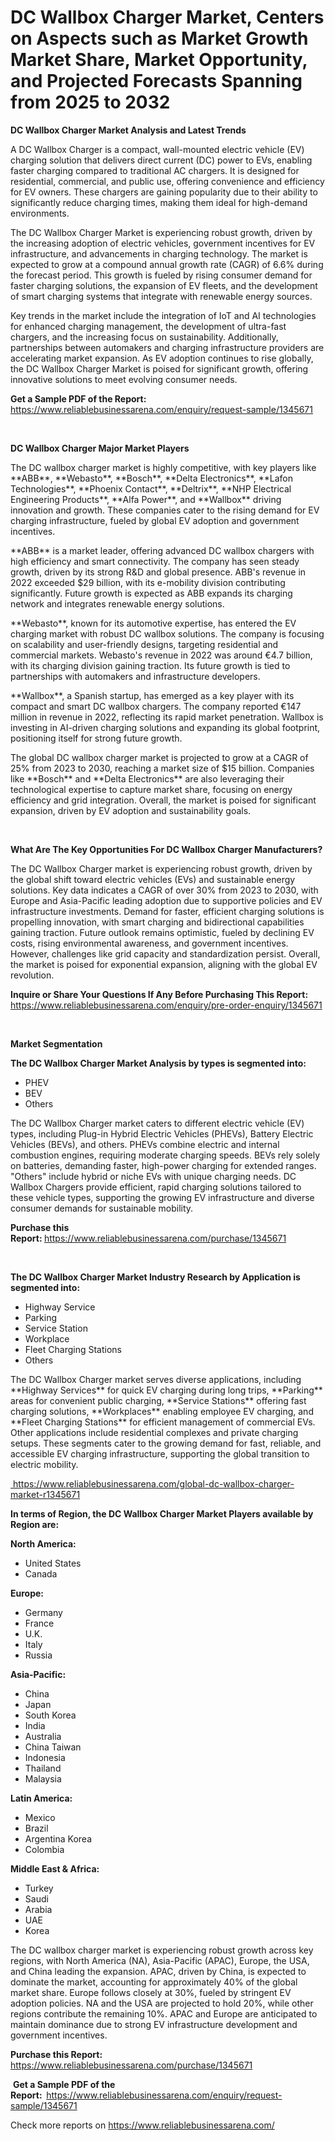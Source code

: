 <p><h1>DC Wallbox Charger Market, Centers on Aspects such as Market Growth Market Share, Market Opportunity, and Projected Forecasts Spanning from 2025 to 2032</h1></p><p><strong>DC Wallbox Charger Market Analysis and Latest Trends</strong></p>
<p><p>A DC Wallbox Charger is a compact, wall-mounted electric vehicle (EV) charging solution that delivers direct current (DC) power to EVs, enabling faster charging compared to traditional AC chargers. It is designed for residential, commercial, and public use, offering convenience and efficiency for EV owners. These chargers are gaining popularity due to their ability to significantly reduce charging times, making them ideal for high-demand environments.</p><p>The DC Wallbox Charger Market is experiencing robust growth, driven by the increasing adoption of electric vehicles, government incentives for EV infrastructure, and advancements in charging technology. The market is expected to grow at a compound annual growth rate (CAGR) of 6.6% during the forecast period. This growth is fueled by rising consumer demand for faster charging solutions, the expansion of EV fleets, and the development of smart charging systems that integrate with renewable energy sources.</p><p>Key trends in the market include the integration of IoT and AI technologies for enhanced charging management, the development of ultra-fast chargers, and the increasing focus on sustainability. Additionally, partnerships between automakers and charging infrastructure providers are accelerating market expansion. As EV adoption continues to rise globally, the DC Wallbox Charger Market is poised for significant growth, offering innovative solutions to meet evolving consumer needs.</p></p>
<p><strong>Get a Sample PDF of the Report:&nbsp;</strong> <a href="https://www.reliablebusinessarena.com/enquiry/request-sample/1345671?utm_campaign=1932&utm_medium=2&utm_source=Github&utm_content=ia&utm_term=22012025&utm_id=dc-wallbox-charger">https://www.reliablebusinessarena.com/enquiry/request-sample/1345671</a></p>
<p>&nbsp;</p>
<p><strong>DC Wallbox Charger Major Market Players</strong></p>
<p><p>The DC wallbox charger market is highly competitive, with key players like **ABB**, **Webasto**, **Bosch**, **Delta Electronics**, **Lafon Technologies**, **Phoenix Contact**, **Deltrix**, **NHP Electrical Engineering Products**, **Alfa Power**, and **Wallbox** driving innovation and growth. These companies cater to the rising demand for EV charging infrastructure, fueled by global EV adoption and government incentives.</p><p>**ABB** is a market leader, offering advanced DC wallbox chargers with high efficiency and smart connectivity. The company has seen steady growth, driven by its strong R&D and global presence. ABB's revenue in 2022 exceeded $29 billion, with its e-mobility division contributing significantly. Future growth is expected as ABB expands its charging network and integrates renewable energy solutions.</p><p>**Webasto**, known for its automotive expertise, has entered the EV charging market with robust DC wallbox solutions. The company is focusing on scalability and user-friendly designs, targeting residential and commercial markets. Webasto's revenue in 2022 was around €4.7 billion, with its charging division gaining traction. Its future growth is tied to partnerships with automakers and infrastructure developers.</p><p>**Wallbox**, a Spanish startup, has emerged as a key player with its compact and smart DC wallbox chargers. The company reported €147 million in revenue in 2022, reflecting its rapid market penetration. Wallbox is investing in AI-driven charging solutions and expanding its global footprint, positioning itself for strong future growth.</p><p>The global DC wallbox charger market is projected to grow at a CAGR of 25% from 2023 to 2030, reaching a market size of $15 billion. Companies like **Bosch** and **Delta Electronics** are also leveraging their technological expertise to capture market share, focusing on energy efficiency and grid integration. Overall, the market is poised for significant expansion, driven by EV adoption and sustainability goals.</p></p>
<p>&nbsp;</p>
<p><strong>What Are The Key Opportunities For DC Wallbox Charger Manufacturers?</strong></p>
<p><p>The DC Wallbox Charger market is experiencing robust growth, driven by the global shift toward electric vehicles (EVs) and sustainable energy solutions. Key data indicates a CAGR of over 30% from 2023 to 2030, with Europe and Asia-Pacific leading adoption due to supportive policies and EV infrastructure investments. Demand for faster, efficient charging solutions is propelling innovation, with smart charging and bidirectional capabilities gaining traction. Future outlook remains optimistic, fueled by declining EV costs, rising environmental awareness, and government incentives. However, challenges like grid capacity and standardization persist. Overall, the market is poised for exponential expansion, aligning with the global EV revolution.</p></p>
<p><strong>Inquire or Share Your Questions If Any Before Purchasing This Report:</strong> <a href="https://www.reliablebusinessarena.com/enquiry/pre-order-enquiry/1345671?utm_campaign=1932&utm_medium=2&utm_source=Github&utm_content=ia&utm_term=22012025&utm_id=dc-wallbox-charger">https://www.reliablebusinessarena.com/enquiry/pre-order-enquiry/1345671</a></p>
<p>&nbsp;</p>
<p><strong>Market Segmentation</strong></p>
<p><strong>The DC Wallbox Charger Market Analysis by types is segmented into:</strong></p>
<p><ul><li>PHEV</li><li>BEV</li><li>Others</li></ul></p>
<p><p>The DC Wallbox Charger market caters to different electric vehicle (EV) types, including Plug-in Hybrid Electric Vehicles (PHEVs), Battery Electric Vehicles (BEVs), and others. PHEVs combine electric and internal combustion engines, requiring moderate charging speeds. BEVs rely solely on batteries, demanding faster, high-power charging for extended ranges. "Others" include hybrid or niche EVs with unique charging needs. DC Wallbox Chargers provide efficient, rapid charging solutions tailored to these vehicle types, supporting the growing EV infrastructure and diverse consumer demands for sustainable mobility.</p></p>
<p><strong>Purchase this Report:&nbsp;</strong><a href="https://www.reliablebusinessarena.com/purchase/1345671?utm_campaign=1932&utm_medium=2&utm_source=Github&utm_content=ia&utm_term=22012025&utm_id=dc-wallbox-charger">https://www.reliablebusinessarena.com/purchase/1345671</a></p>
<p>&nbsp;</p>
<p><strong>The DC Wallbox Charger Market Industry Research by Application is segmented into:</strong></p>
<p><ul><li>Highway Service</li><li>Parking</li><li>Service Station</li><li>Workplace</li><li>Fleet Charging Stations</li><li>Others</li></ul></p>
<p><p>The DC Wallbox Charger market serves diverse applications, including **Highway Services** for quick EV charging during long trips, **Parking** areas for convenient public charging, **Service Stations** offering fast charging solutions, **Workplaces** enabling employee EV charging, and **Fleet Charging Stations** for efficient management of commercial EVs. Other applications include residential complexes and private charging setups. These segments cater to the growing demand for fast, reliable, and accessible EV charging infrastructure, supporting the global transition to electric mobility.</p></p>
<p><a href="https://www.reliablebusinessarena.com/global-dc-wallbox-charger-market-r1345671?utm_campaign=1932&utm_medium=2&utm_source=Github&utm_content=ia&utm_term=22012025&utm_id=dc-wallbox-charger">&nbsp;https://www.reliablebusinessarena.com/global-dc-wallbox-charger-market-r1345671</a></p>
<p><strong>In terms of Region, the DC Wallbox Charger Market Players available by Region are:</strong></p>
<p>
    <p> <strong> North America: </strong>
        <ul>
            <li>United States</li>
            <li>Canada</li>
        </ul>
        </p> 
    <p> <strong> Europe: </strong>
        <ul>
            <li>Germany</li>
            <li>France</li>
            <li>U.K.</li>
            <li>Italy</li>
            <li>Russia</li>
        </ul>
        </p> 
    <p> <strong> Asia-Pacific: </strong>
        <ul>
            <li>China</li>
            <li>Japan</li>
            <li>South Korea</li>
            <li>India</li>
            <li>Australia</li>
            <li>China Taiwan</li>
            <li>Indonesia</li>
            <li>Thailand</li>
            <li>Malaysia</li>
        </ul>
        </p> 
    <p> <strong> Latin America: </strong>
        <ul>
            <li>Mexico</li>
            <li>Brazil</li>
            <li>Argentina Korea</li>
            <li>Colombia</li>
        </ul>
        </p> 
    <p> <strong> Middle East & Africa: </strong>
        <ul>
            <li>Turkey</li>
            <li>Saudi</li>
            <li>Arabia</li>
            <li>UAE</li>
            <li>Korea</li>
        </ul>
    </p>
    </p>
<p><p>The DC wallbox charger market is experiencing robust growth across key regions, with North America (NA), Asia-Pacific (APAC), Europe, the USA, and China leading the expansion. APAC, driven by China, is expected to dominate the market, accounting for approximately 40% of the global market share. Europe follows closely at 30%, fueled by stringent EV adoption policies. NA and the USA are projected to hold 20%, while other regions contribute the remaining 10%. APAC and Europe are anticipated to maintain dominance due to strong EV infrastructure development and government incentives.</p></p>
<p><strong>Purchase this Report: </strong><a href="https://www.reliablebusinessarena.com/purchase/1345671?utm_campaign=1932&utm_medium=2&utm_source=Github&utm_content=ia&utm_term=22012025&utm_id=dc-wallbox-charger">https://www.reliablebusinessarena.com/purchase/1345671</a></p>
<p>&nbsp;<strong>Get a Sample PDF of the Report:&nbsp;&nbsp;</strong><a href="https://www.reliablebusinessarena.com/enquiry/request-sample/1345671?utm_campaign=1932&utm_medium=2&utm_source=Github&utm_content=ia&utm_term=22012025&utm_id=dc-wallbox-charger">https://www.reliablebusinessarena.com/enquiry/request-sample/1345671</a></p>
<p><strong></strong></p>
<p>Check more reports on <a href="https://www.reliablebusinessarena.com/?utm_campaign=1932&utm_medium=2&utm_source=Github&utm_content=ia&utm_term=22012025&utm_id=dc-wallbox-charger">https://www.reliablebusinessarena.com/</a></p>